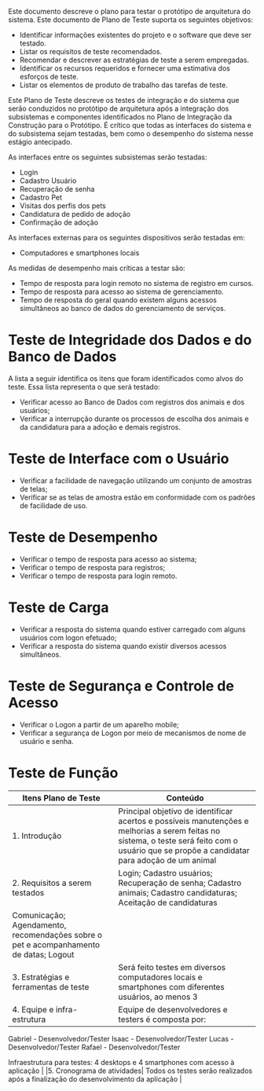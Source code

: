 Este documento descreve o plano para testar o protótipo de arquitetura do sistema. Este documento de Plano de Teste suporta os seguintes objetivos:
* Identificar informações existentes do projeto e o software que deve ser testado.
* Listar os requisitos de teste recomendados.
* Recomendar e descrever as estratégias de teste a serem empregadas.
* Identificar os recursos requeridos e fornecer uma estimativa dos esforços de teste.
* Listar os elementos de produto de trabalho das tarefas de teste.


Este Plano de Teste descreve os testes de integração e do sistema que serão conduzidos no protótipo de arquitetura após a integração dos subsistemas e componentes identificados no Plano de Integração da Construção para o Protótipo. É crítico que todas as interfaces do sistema e do subsistema sejam testadas, bem como o desempenho do sistema nesse estágio antecipado.

As interfaces entre os seguintes subsistemas serão testadas:

* Login 
* Cadastro Usuário
* Recuperação de senha
* Cadastro Pet
* Visitas dos perfis dos pets
* Candidatura de pedido de adoção
* Confirmação de adoção


As interfaces externas para os seguintes dispositivos serão testadas em:

* Computadores e smartphones locais


As medidas de desempenho mais críticas a testar são:

* Tempo de resposta para login remoto no sistema de registro em cursos.
* Tempo de resposta para acesso ao sistema de gerenciamento.
* Tempo de resposta do geral quando existem alguns acessos simultâneos ao banco de dados do gerenciamento de serviços.

# Teste de Integridade dos Dados e do Banco de Dados
A lista a seguir identifica os itens que foram identificados como alvos do teste. Essa lista representa o que será testado:

* Verificar acesso ao Banco de Dados com registros dos animais e dos usuários;
* Verificar a interrupção durante os processos de escolha dos animais e da candidatura para a adoção e demais registros.

# Teste de Interface com o Usuário

* Verificar a facilidade de navegação utilizando um conjunto de amostras de telas;
* Verificar se as telas de amostra estão em conformidade com os padrões de facilidade de uso.

# Teste de Desempenho

* Verificar o tempo de resposta para acesso ao sistema;
* Verificar o tempo de resposta para registros;
* Verificar o tempo de resposta para login remoto.

# Teste de Carga

* Verificar a resposta do sistema quando estiver carregado com alguns usuários com logon efetuado;
* Verificar a resposta do sistema quando existir diversos acessos simultâneos.

# Teste de Segurança e Controle de Acesso

* Verificar o Logon a partir de um aparelho mobile;
* Verificar a segurança de Logon por meio de mecanismos de nome de usuário e senha.

# Teste de Função

|Itens Plano de Teste| Conteúdo                                             |
|--|-------------------------------------------------------|
|1. Introdução| Principal objetivo de identificar acertos e possíveis manutenções e melhorias a serem feitas no sistema, o teste será feito com o usuário que se propõe a candidatar para adoção de um animal |
|2. Requisitos a serem testados| Login; Cadastro usuários; Recuperação de senha; Cadastro animais; Cadastro candidaturas; Aceitação de candidaturas
Comunicação; Agendamento, recomendações sobre o pet e acompanhamento de datas; Logout     |
|3. Estratégias e ferramentas de teste| Será feito testes em diversos computadores locais e smartphones com diferentes usuários, ao menos 3        |
|4. Equipe e infra-estrutura| Equipe de desenvolvedores e testers é composta por:
Gabriel - Desenvolvedor/Tester
Isaac - Desenvolvedor/Tester
Lucas - Desenvolvedor/Tester
Rafael - Desenvolvedor/Tester

Infraestrutura para testes:
4 desktops e 4 smartphones com acesso à aplicação        |
|5. Cronograma de atividades| Todos os testes serão realizados após a finalização do desenvolvimento da aplicação        |

